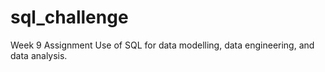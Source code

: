 # sql_challenge
Week 9 Assignment
Use of SQL for data modelling, data engineering, and data analysis.
